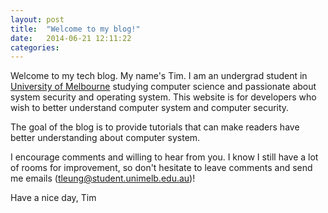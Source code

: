 ```yaml
---
layout: post
title:  "Welcome to my blog!"
date:   2014-06-21 12:11:22
categories: 
---
```


Welcome to my tech blog. My name's Tim. I am an undergrad student in [University of Melbourne][unimelb] studying computer science and passionate about system security and operating system. This website is for developers who wish to better understand computer system and computer security. 

The goal of the blog is to provide tutorials that can make readers have better understanding about computer system. 

I encourage comments and willing to hear from you. I know I still have a lot of rooms for improvement, so don't hesitate to leave comments and send me emails (tleung@student.unimelb.edu.au)!

Have a nice day,
Tim

[jekyll-gh]: https://github.com/jekyll/jekyll
[jekyll]:    http://jekyllrb.com
[unimelb]: http://www.unimelb.edu.au/